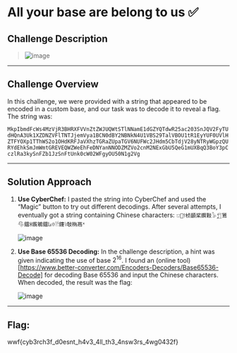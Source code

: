# All your base are belong to us ✅

## Challenge Description
> ![image](https://github.com/user-attachments/assets/940c155c-125d-4b4a-aa22-917c8df6907f)

----

## Challenge Overview
In this challenge, we were provided with a string that appeared to be encoded in a custom base, and our task was to decode it to reveal a flag. The string was:

`MkpIbmdFcWs4MzVjR3BHRXFVVnZtZWJUQWtSTlNNamE1dGZYQTdwR25ac203SnJQV2FyTUdHQnA3Uk1XZDNZVFlTNTJjemVya1BCN0dBY2NBNkN4U1VBS29TalVBOU1tR1EyYUF0UVlHZTFYOXp1TThWS2o1OHdKRFJaVXhzTGRaZUpaTGV6NUFWc2JHdm5CbTdjV28yNTRyWGpzQURYdEhkSmJmWmtGREVEQWZWeEhFeDNYanNNODZMZVo2cnM2NExGbU5QeG1mUXBqQ3BoY3pCczlRa3kySnFZb1JzSnFtUnk0cW02WFgyOU50N1g2Vg`

 ----

## Solution Approach
1. **Use CyberChef:** I pasted the string into CyberChef and used the “Magic” button to try out different decodings. After several attempts, I eventually got a string containing Chinese characters: `𔕷𠅦𖥣桢顲桨鑦敤𓅥𓉮鵟𔐴鐳ꌴ鑬鵴鐳𐘴𔕳𓀳鑳𔔴敧栴鬲ᕽ`

   ![image](https://github.com/user-attachments/assets/e92d980c-b066-41a6-a2a4-cc7cb3cc21d1)

2. **Use Base 65536 Decoding:** In the challenge description, a hint was given indicating the use of base $2^16$. I found an (online tool)[https://www.better-converter.com/Encoders-Decoders/Base65536-Decode] for decoding Base 65536 and input the Chinese characters. When decoded, the result was the flag:

   ![image](https://github.com/user-attachments/assets/96b10555-1978-4ee3-bd81-d188b985f406)

----
   
## Flag: 
wwf{cyb3rch3f_d0esnt_h4v3_4ll_th3_4nsw3rs_4wg0432f}


   




